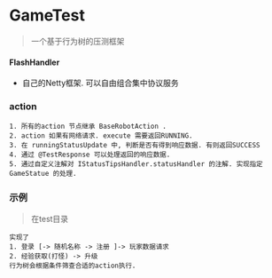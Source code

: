 # GameTest

> 一个基于行为树的压测框架

#### FlashHandler
* 自己的Netty框架. 可以自由组合集中协议服务

### action
	1. 所有的action 节点继承 BaseRobotAction . 
	2. action 如果有网络请求. execute 需要返回RUNNING.
	3. 在 runningStatusUpdate 中, 判断是否有得到响应数据. 有则返回SUCCESS
	4. 通过 @TestResponse 可以处理返回的响应数据.
	5. 通过自定义注解对 IStatusTipsHandler.statusHandler 的注解. 实现指定GameStatue 的处理.

### 示例
> 在test目录
	
	实现了
	1. 登录 [-> 随机名称 -> 注册 ]-> 玩家数据请求
	2. 经验获取(打怪) -> 升级
	行为树会根据条件筛查合适的action执行.
    
